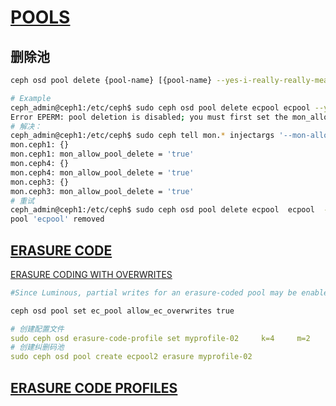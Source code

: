 # [POOLS](https://docs.ceph.com/en/reef/rados/operations/pools/)

## 删除池

```bash
ceph osd pool delete {pool-name} [{pool-name} --yes-i-really-really-mean-it]

# Example
ceph_admin@ceph1:/etc/ceph$ sudo ceph osd pool delete ecpool ecpool --yes-i-really-really-mean-it
Error EPERM: pool deletion is disabled; you must first set the mon_allow_pool_delete config option to true before you can destroy a pool
# 解决：
ceph_admin@ceph1:/etc/ceph$ sudo ceph tell mon.* injectargs '--mon-allow-pool-delete=true'
mon.ceph1: {}
mon.ceph1: mon_allow_pool_delete = 'true'
mon.ceph4: {}
mon.ceph4: mon_allow_pool_delete = 'true'
mon.ceph3: {}
mon.ceph3: mon_allow_pool_delete = 'true'
# 重试
ceph_admin@ceph1:/etc/ceph$ sudo ceph osd pool delete ecpool  ecpool  --yes-i-really-really-mean-it
pool 'ecpool' removed
```

## [ERASURE CODE](https://docs.ceph.com/en/reef/rados/operations/erasure-code/)

[ERASURE CODING WITH OVERWRITES](https://docs.ceph.com/en/reef/rados/operations/erasure-code/#erasure-coding-with-overwrites)

```bash
#Since Luminous, partial writes for an erasure-coded pool may be enabled with a per-pool setting. This lets #RBD and CephFS store their data in an erasure-coded pool:

ceph osd pool set ec_pool allow_ec_overwrites true
```

```yaml
# 创建配置文件
sudo ceph osd erasure-code-profile set myprofile-02     k=4     m=2     crush-failure-domain=rack
# 创建纠删码池
sudo ceph osd pool create ecpool2 erasure myprofile-02
```

## [ERASURE CODE PROFILES](https://docs.ceph.com/en/reef/rados/operations/erasure-code-profile/)
